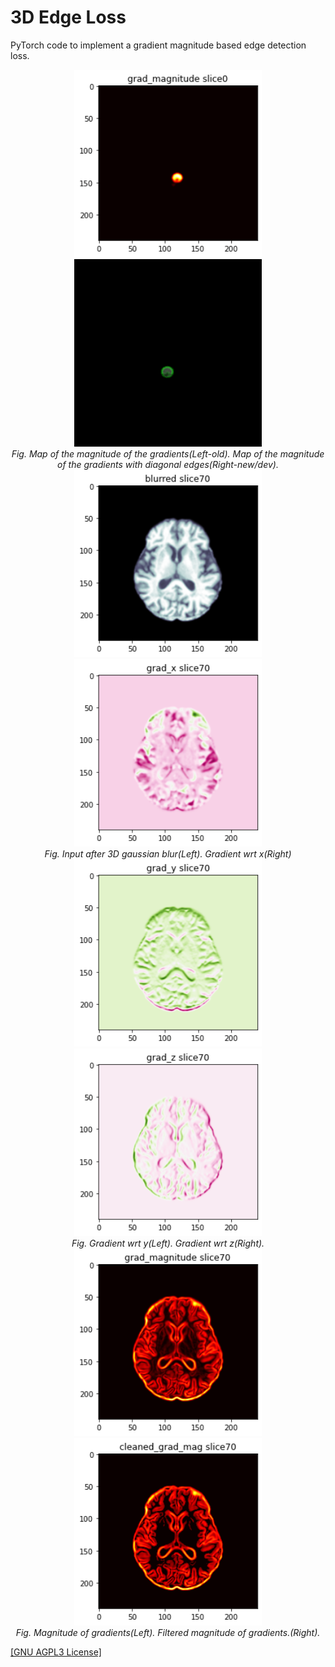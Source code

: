 <h1>3D Edge Loss</h1>
<p>PyTorch code to implement a gradient magnitude based edge detection loss.</p>

<p align="center">
    <img width="300" height="300" src="https://github.com/AgamChopra/3D-Edge-Loss/blob/main/imgs/grad_mag.gif">   
    <img width="300" height="300" src="https://github.com/AgamChopra/3D-Edge-Loss/blob/main/imgs/edges_fullsob_dev.gif">  
    <br><i>Fig. Map of the magnitude of the gradients(Left-old). Map of the magnitude of the gradients with diagonal edges(Right-new/dev).</i><br>  
    <img width="300" height="300" src="https://github.com/AgamChopra/3D-Edge-Loss/blob/main/imgs/Figure%202022-07-12%20141758%20(42).png">
    <img width="300" height="300"src="https://github.com/AgamChopra/3D-Edge-Loss/blob/main/imgs/Figure%202022-07-12%20141758%20(43).png">
    <br><i>Fig. Input after 3D gaussian blur(Left). Gradient wrt x(Right)</i><br>   
    <img width="300" height="300" src="https://github.com/AgamChopra/3D-Edge-Loss/blob/main/imgs/Figure%202022-07-12%20141758%20(44).png">
    <img width="300" height="300"src="https://github.com/AgamChopra/3D-Edge-Loss/blob/main/imgs/Figure%202022-07-12%20141758%20(45).png">
    <br><i>Fig. Gradient wrt y(Left). Gradient wrt z(Right).</i><br>   
    <img width="300" height="300" src="https://github.com/AgamChopra/3D-Edge-Loss/blob/main/imgs/Figure%202022-07-12%20141758%20(46).png">
    <img width="300" height="300"src="https://github.com/AgamChopra/3D-Edge-Loss/blob/main/imgs/Figure%202022-07-12%20141758%20(47).png">
    <br><i>Fig. Magnitude of gradients(Left). Filtered magnitude of gradients.(Right).</i><br>
</p>

<p><a href="https://raw.githubusercontent.com/AgamChopra/3D-Edge-Loss/main/LICENSE" target="blank">[GNU AGPL3 License]</a></p>
